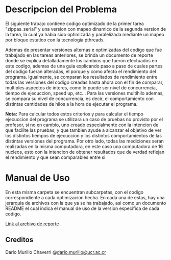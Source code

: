 # Descripcion del Problema

El siguiente trabajo contiene codigo optimizado de la primer tarea "zippas_serial" y una version con mapeo dinamico de la segunda version de la tarea, la cual ya habia sido optimizada y paralelizada mediante un mapeo por bloque estatico con la tecnologia pthreads.

Ademas de presentar versiones alternas e optimizadas del codigo que fue trabajado en las tareas anteriores, se brinda un documento de reporte donde se explica detalladamente los cambios que fueron efectuados en este codigo, ademas de una guia explicando paso a paso de cuales partes del codigo fueran alteradas, el porque y como afecto el rendimiento del programa. Igualmente, se comparan los resultados de rendimiento entre todas las versiones del codigo creadas hasta ahora con el fin de comparar, multiples aspectos de interes, como lo puede ser nivel de concurrencia, tiempo de ejecuccion, speed up, etc... Para las versiones multihilo ademas, se compara su nivel de concurrencia, es decir, el comportamiento con distintas cantidades de hilos a la hora de ejecutar el programa.

**Nota:** Para calcular todos estos criterios y para calcular el tiempo ejecuccion del programa se utilizara un caso de pruebas no provisto por el profesor, si no en cambio, uno creado especialmente con la intencion de que facilite las pruebas, y que tambien ayude a alcanzar el objetivo de ver los distintos tiempos de ejecuccion  y los distintos comportamientos de las distintas versiones del programa. Por otro lado, todas las mediciones seran realizadas en la misma computadora, en este caso una computadora de 16 nucleos, esto con la intencion de obtener resultados que de verdad reflejan el rendimiento y que sean comparables entre si.

# Manual de Uso

En esta misma carpeta se encuentran subcarpetas, con el codigo correspondiente a cada optimizacion hecha. En cada una de estas, hay una jerarquia de archivos con la que ya se ha trabajado, asi como un documento README el cual indica el manual de uso de la version especifica de cada codigo.

[Link al archivo de reporte](report/readme.md)


## Creditos

Dario Murillo Chaverri @dario.murillo@ucr.ac.cr
